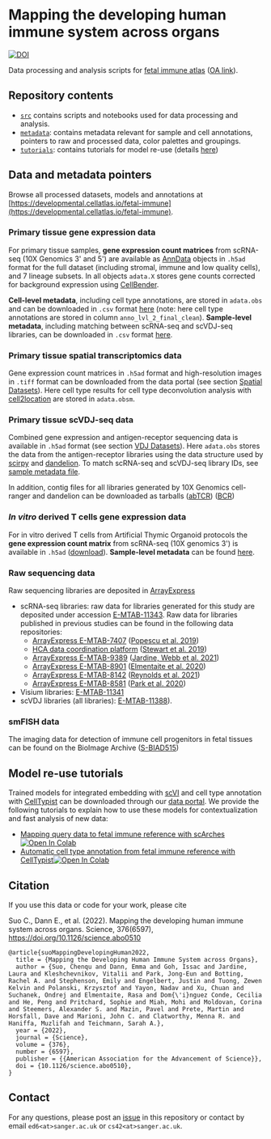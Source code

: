 # Mapping the developing human immune system across organs

[![DOI](https://zenodo.org/badge/325343185.svg)](https://zenodo.org/badge/latestdoi/325343185)

Data processing and analysis scripts for [fetal immune atlas](https://www.science.org/doi/10.1126/science.abo0510) ([OA link](https://europepmc.org/article/med/35549310)).

## Repository contents

* [`src`](https://github.com/emdann/Pan_fetal_immune/edit/master/src) contains scripts and notebooks used for data processing and analysis.
* [`metadata`](https://github.com/emdann/Pan_fetal_immune/edit/master/metadata): contains metadata relevant for sample and cell annotations, pointers to raw and processed data, color palettes and groupings.
* [`tutorials`](https://github.com/emdann/Pan_fetal_immune/edit/master/tutorials): contains tutorials for model re-use (details [here](https://github.com/Teichlab/Pan_fetal_immune/tree/metadata_curation#model-re-use-tutorials))

## Data and metadata pointers

Browse all processed datasets, models and annotations at [https://developmental.cellatlas.io/fetal-immune](https://developmental.cellatlas.io/fetal-immune).

### Primary tissue gene expression data  
For primary tissue samples, **gene expression count matrices** from scRNA-seq (10X Genomics 3' and 5') are available as [AnnData](https://anndata-tutorials.readthedocs.io/en/latest/getting-started.html) objects in `.h5ad` format for the full dataset (including stromal, immune and low quality cells), and 7 lineage subsets. In all objects `adata.X` stores gene counts corrected for background expression using [CellBender](https://github.com/broadinstitute/CellBender).

**Cell-level metadata**, including cell type annotations, are stored in `adata.obs` and can be downloaded in `.csv` format [here](https://cellgeni.cog.sanger.ac.uk/developmentcellatlas/fetal-immune/PAN.A01.v01.entire_data_normalised_log.20210429.full_obs.annotated.clean.csv) (note: here cell type annotations are stored in column `anno_lvl_2_final_clean`). **Sample-level metadata**, including matching between scRNA-seq and scVDJ-seq libraries, can be downloaded in `.csv` format [here](https://cellgeni.cog.sanger.ac.uk/developmentcellatlas/fetal-immune/PAN.A01.v01.20210429.sample_metadata.csv). 

### Primary tissue spatial transcriptomics data
Gene expression count matrices in `.h5ad` format and high-resolution images in `.tiff` format can be downloaded from the data portal (see section [Spatial Datasets](https://developmental.cellatlas.io/fetal-immune)). Here cell type results for cell type deconvolution analysis with [cell2location](https://cell2location.readthedocs.io/en/latest/) are stored in `adata.obsm`. 

### Primary tissue scVDJ-seq data
Combined gene expression and antigen-receptor sequencing data is available in `.h5ad` format (see section [VDJ Datasets](https://developmental.cellatlas.io/fetal-immune)). Here `adata.obs` stores the data from the antigen-receptor libraries using the data structure used by [scirpy](https://github.com/scverse/scirpy) and [dandelion](https://github.com/zktuong/dandelion). To match scRNA-seq and scVDJ-seq library IDs, see [sample metadata file](https://cellgeni.cog.sanger.ac.uk/developmentcellatlas/fetal-immune/PAN.A01.v01.20210429.sample_metadata.csv). 

In addition, contig files for all libraries generated by 10X Genomics cell-ranger and dandelion can be downloaded as tarballs ([abTCR](https://cellgeni.cog.sanger.ac.uk/developmentcellatlas/fetal-immune/panfetal_abTCR.tar.gz)) ([BCR](https://cellgeni.cog.sanger.ac.uk/developmentcellatlas/fetal-immune/panfetal_BCR.tar.gz))

### _In vitro_ derived T cells gene expression data  
For in vitro derived T cells from Artificial Thymic Organoid protocols the **gene expression count matrix** from scRNA-seq (10X genomics 3') is available in `.h5ad` ([download](https://cellgeni.cog.sanger.ac.uk/developmentcellatlas/fetal-immune/ATO_adata.h5ad)). **Sample-level metadata** can be found [here](https://github.com/Teichlab/Pan_fetal_immune/blob/master/metadata/ATO_metadata_26102021.csv).


### Raw sequencing data 
Raw sequencing libraries are deposited in [ArrayExpress](https://www.ebi.ac.uk/biostudies/arrayexpress/)
- scRNA-seq libraries: raw data for libraries generated for this study are deposited under accession [E-MTAB-11343](https://www.ebi.ac.uk/arrayexpress/experiments/E-MTAB-11343/). Raw data for libraries published in previous studies can be found in the following data repositories: 
    - [ArrayExpress E-MTAB-7407](https://www.ebi.ac.uk/arrayexpress/experiments/E-MTAB-7407/) ([Popescu et al. 2019](https://www.nature.com/articles/s41586-019-1652-y))
    - [HCA data coordination platform](https://data.humancellatlas.org/explore/projects/abe1a013-af7a-45ed-8c26-f3793c24a1f4) ([Stewart et al. 2019](https://www.science.org/doi/10.1126/science.aat5031))
    - [ArrayExpress E-MTAB-9389](https://www.ebi.ac.uk/arrayexpress/experiments/E-MTAB-9389/) ([Jardine, Webb et al. 2021](https://www.nature.com/articles/s41586-021-03929-x))
    - [ArrayExpress E-MTAB-8901](https://www.ebi.ac.uk/arrayexpress/experiments/E-MTAB-8901/) ([Elmentaite et al. 2020](https://doi.org/10.1016/j.devcel.2020.11.010))
    - [ArrayExpress E-MTAB-8142](https://www.ebi.ac.uk/arrayexpress/experiments/E-MTAB-8142) ([Reynolds et al. 2021](https://doi.org/10.1126/science.aba6500))
    - [ArrayExpress E-MTAB-8581](https://www.ebi.ac.uk/arrayexpress/experiments/E-MTAB-8581) ([Park et al. 2020](http://dx.doi.org/10.1126/science.aay3224))
- Visium libraries: [E-MTAB-11341](https://www.ebi.ac.uk/arrayexpress/experiments/E-MTAB-11341/) 
- scVDJ libraries (all libraries): [E-MTAB-11388](https://www.ebi.ac.uk/arrayexpress/experiments/E-MTAB-11388/)). 

### smFISH data
The imaging data for detection of immune cell progenitors in fetal tissues can be found on the BioImage Archive ([S-BIAD515](https://www.ebi.ac.uk/biostudies/studies/S-BIAD515))

  

## Model re-use tutorials

Trained models for integrated embedding with [scVI](https://scvi-tools.org/) and cell type annotation with [CellTypist](https://www.celltypist.org/) can be downloaded through our [data portal](https://developmental.cellatlas.io/fetal-immune). We provide the following tutorials to explain how to use these models for contextualization and fast analysis of new data:  

- [Mapping query data to fetal immune reference with scArches](https://nbviewer.org/github/Teichlab/Pan_fetal_immune/blob/master/tutorials/tutorial_query2reference_mapping.ipynb) 
[![Open In Colab](https://colab.research.google.com/assets/colab-badge.svg)](https://colab.research.google.com/github/Teichlab/Pan_fetal_immune/blob/master/tutorials/tutorial_query2reference_mapping.ipynb)
- [Automatic cell type annotation from fetal immune reference with CellTypist](https://nbviewer.org/github/Teichlab/Pan_fetal_immune/blob/master/tutorials/tutorial_celltypist_fetal_immune.ipynb)[![Open In Colab](https://colab.research.google.com/assets/colab-badge.svg)](https://colab.research.google.com/github/Teichlab/Pan_fetal_immune/blob/master/tutorials/tutorial_celltypist_fetal_immune.ipynb)

## Citation

If you use this data or code for your work, please cite

Suo C., Dann E., et al. (2022). Mapping the developing human immune system across organs. Science, 376(6597), https://doi.org/10.1126/science.abo0510

```
@article{suoMappingDevelopingHuman2022,
  title = {Mapping the Developing Human Immune System across Organs},
  author = {Suo, Chenqu and Dann, Emma and Goh, Issac and Jardine, Laura and Kleshchevnikov, Vitalii and Park, Jong-Eun and Botting, Rachel A. and Stephenson, Emily and Engelbert, Justin and Tuong, Zewen Kelvin and Polanski, Krzysztof and Yayon, Nadav and Xu, Chuan and Suchanek, Ondrej and Elmentaite, Rasa and Dom{\'i}nguez Conde, Cecilia and He, Peng and Pritchard, Sophie and Miah, Mohi and Moldovan, Corina and Steemers, Alexander S. and Mazin, Pavel and Prete, Martin and Horsfall, Dave and Marioni, John C. and Clatworthy, Menna R. and Haniffa, Muzlifah and Teichmann, Sarah A.},
  year = {2022},
  journal = {Science},
  volume = {376},
  number = {6597},
  publisher = {{American Association for the Advancement of Science}},
  doi = {10.1126/science.abo0510},
}
``` 

## Contact

For any questions, please post an [issue](https://github.com/emdann/Pan_fetal_immune/issues?q=is%3Aissue+is%3Aopen+sort%3Aupdated-desc) in this repository or contact by email `ed6<at>sanger.ac.uk` or `cs42<at>sanger.ac.uk`.





